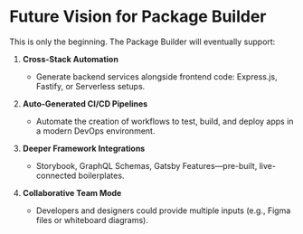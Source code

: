 # Future Vision for Package Builder

This is only the beginning. The Package Builder will eventually support:

1. **Cross-Stack Automation**  
   - Generate backend services alongside frontend code: Express.js, Fastify, or Serverless setups.

2. **Auto-Generated CI/CD Pipelines**  
   - Automate the creation of workflows to test, build, and deploy apps in a modern DevOps environment.

3. **Deeper Framework Integrations**  
   - Storybook, GraphQL Schemas, Gatsby Features—pre-built, live-connected boilerplates.

4. **Collaborative Team Mode**  
   - Developers and designers could provide multiple inputs (e.g., Figma files or whiteboard diagrams).